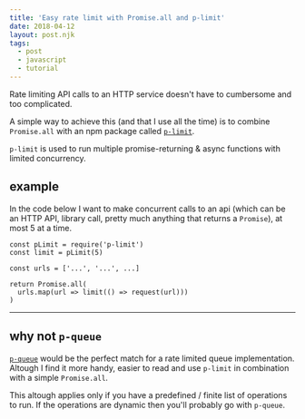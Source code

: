 ```yaml
---
title: 'Easy rate limit with Promise.all and p-limit'
date: 2018-04-12
layout: post.njk
tags:
  - post
  - javascript
  - tutorial
---
```


Rate limiting API calls to an HTTP service doesn't have to cumbersome and too complicated.

A simple way to achieve this (and that I use all the time) is to combine `Promise.all` with an npm package called [`p-limit`](https://www.npmjs.com/package/p-limit).

`p-limit` is used to run multiple promise-returning & async functions with limited concurrency.

## example

In the code below I want to make concurrent calls to an api (which can be an HTTP API, library call, pretty much anything that returns a `Promise`), at most 5 at a time.

```
const pLimit = require('p-limit')
const limit = pLimit(5)

const urls = ['...', '...', ...]

return Promise.all(
  urls.map(url => limit(() => request(url)))
)
```

---

## why not `p-queue`

[`p-queue`](https://www.npmjs.com/package/p-queue) would be the perfect match for a rate limited queue implementation. Altough I find it more handy, easier to read and use `p-limit` in combination with a simple `Promise.all`.

This altough applies only if you have a predefined / finite list of operations to run. If the operations are dynamic then you'll probably go with `p-queue`.